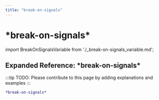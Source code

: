 ```yaml
---
title: "break-on-signals"
---
```


# \*break-on-signals\*

import BreakOnSignalsVariable from './_break-on-signals_variable.md';

<BreakOnSignalsVariable />

## Expanded Reference: \*break-on-signals\*

:::tip
TODO: Please contribute to this page by adding explanations and examples
:::

```lisp
*break-on-signals*
```
